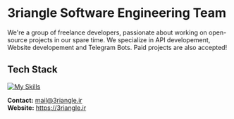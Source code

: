 # 3riangle Software Engineering Team
We're a group of freelance developers, passionate about working on open-source projects in our spare time.
We specialize in API developement, Website developement and Telegram Bots.
Paid projects are also accepted!

## Tech Stack
[![My Skills](https://skillicons.dev/icons?i=html,css,js,python,fastapi,nodejs,react,docker,linux,bash,mongodb,postgresql)](https://skillicons.dev)

**Contact:** mail@3riangle.ir <br>
**Website:** https://3riangle.ir

